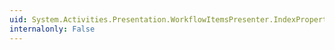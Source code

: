 ```yaml
---
uid: System.Activities.Presentation.WorkflowItemsPresenter.IndexProperty
internalonly: False
---
```

